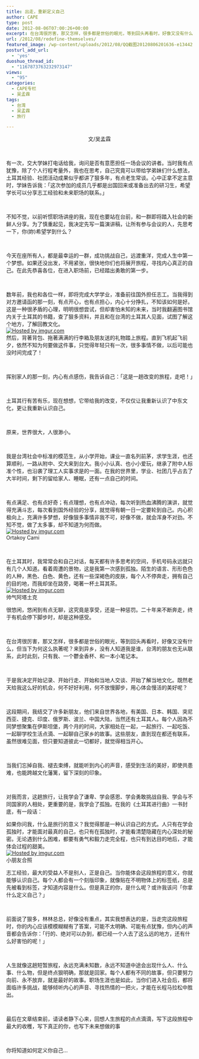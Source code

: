 ```yaml
---
title: 出走，重新定义自己
author: CAPE
type: post
date: 2012-08-06T07:00:26+00:00
excerpt: 在台湾很厉害，那又怎样，很多都是世俗的眼光，等到回头再看时，好像又没有什么，但当下为何这么执著呢？来到异乡，没有人知道我是谁，台湾的朋友也无从联系，此时此刻，只有我、一个鬱金香杯、和一本小笔记本。于是我决定开始记录、开始行走、开始和当地人交谈、开始了解当地文化。
url: /2012/08/redefine-themselves/
featured_image: /wp-content/uploads/2012/08/QQ截图20120806201636-e1344255422857.jpg
posturl_add_url:
  - 'yes'
duoshuo_thread_id:
  - "1167873763232973147"
views:
  - "95"
categories:
  - CAPE专栏
  - 吴孟霖
tags:
  - 台湾
  - 吴孟霖
  - 旅行

---
```

<p style="text-align: center;">
  文/吴孟霖
</p>

&nbsp;

有一次，交大学妹打电话给我，询问是否有意愿担任一场会议的讲者。当时我有点犹豫，除了个人行程考量外，我也在思考，自己究竟可以带给学弟妹们什么想法，土耳其经验、社团活动成果似乎都讲了狠多年，有点老生常谈。心中正拿不定主意时，学妹告诉我：「这次参加的成员几乎都是出国回来或准备出去的研习生，希望学长可以分享志工经验和未来职场的联系。」

&nbsp;

不知不觉，以前听惯职场讲座的我，现在也要站在台前，和一群即将踏入社会的新鲜人分享。为了慎重起见，我决定先写一篇演讲稿，让所有参与会议的人，先思考一下，你(妳)希望学到什么？

&nbsp;

今天在座所有人，都是最幸运的一群，成功挑战自己，远渡重洋，完成人生中第一个梦想。如果还没出发，不用紧张，很快地你们也将展开旅程，寻找内心真正的自己。在此先恭喜各位，在进入职场前，已经踏出勇敢的第一步。

&nbsp;

数年前，我也和各位一样，即将完成大学学业，准备前往国外担任志工。当我得到对方邀请函的那一刻，有点开心，也有点担心，内心十分挣扎，不知该如何是好。这是一种很矛盾的心理，明明很想尝试，但却害怕未知的未来，当时我翻遍图书馆内关于土耳其的书籍，查了狠多资料，并且和在台湾的土耳其人见面，试图了解这个地方，了解回教文化。  
[![][1]][2]  
然后，背著背包、拖著满满的行李箱及朋友送的礼物踏上旅程。直到飞机起飞前夕，依然不知为何要做这件事，只觉得年轻只有一次，很多事情不做，以后可能也没时间完成了！

&nbsp;

挥别家人的那一刻，内心有点感伤，我告诉自己：「这是一趟改变的旅程，走吧！」

&nbsp;

土耳其行有苦有乐，现在想想，它带给我的改变，不仅仅让我重新认识了中东文化，更让我重新认识自己。

&nbsp;

原来，世界很大，人很渺小。

&nbsp;

我是台湾社会中标准的模范生，从小学开始，课业一直名列前茅，求学生涯，也还算顺利，一路从附中、交大来到台大。我小小认真、也小小爱玩，继承了附中人标准个性，也沿袭了理工人实事求是的一面。在我的世界里，学业、社团几乎占去了大半时间，剩下的留给家人、睡眠，还有一点自己的时间。

&nbsp;

有点满足、也有点好奇；有点理想，也有点冲动，每次听到热血沸腾的演讲，就觉得充满斗志，每次看到国外经验的分享，就觉得有朝一日一定要轮到自己。内心积极向上，充满许多梦想，好像狠多事情非我不可，好像不做，就会浑身不对劲。不知不觉，做了太多事，却不知道为何而做。  
[![][3]][4]  
Ortakoy Cami

&nbsp;

在土耳其时，我常常会和自己对话，每天都有许多思考的空间，手机号码永远就只有几个人知道。看着周遭的景物，这是我第一次感到孤独。陌生的语言、形形色色的人种，黑色、白色、黄色，还有一些深褐色的皮肤，每个人不停奔走，拥有自己的目的地，而我却坐在路旁，喝著一杯土耳其茶。  
[![][5]][6]  
帅气阿塔土克

很悠闲，悠闲到有点无聊，这究竟是享受，还是一种惩罚。二十年来不断奔走，终于有机会停下脚步时，却是这种感受。

&nbsp;

在台湾很厉害，那又怎样，很多都是世俗的眼光，等到回头再看时，好像又没有什么，但当下为何这么执著呢？来到异乡，没有人知道我是谁，台湾的朋友也无从联系，此时此刻，只有我、一个鬱金香杯、和一本小笔记本。

&nbsp;

于是我决定开始记录、开始行走、开始和当地人交谈、开始了解当地文化。既然老天给我这么好的机会，何不好好利用，何不放慢脚步，用心体会慢活的美好呢？

&nbsp;

这段期间，我结交了许多新朋友，他们来自世界各地，有美国、日本、韩国、突尼西亚、捷克、印度、俄罗斯、波兰、中国大陆，当然还有土耳其人。每个人因為不同梦想聚集在伊斯坦堡，两个月的时间，大家相处在一起，一起旅行、一起吃饭、一起聊学校生活点滴、一起聊自己家乡的故事。这些朋友，直到现在都还有联系，虽然很难见面，但只要知道彼此一切都好，就觉得相当开心。

&nbsp;

当我们忘掉自我、褪去束缚，就能听到内心的声音，感受到生活的美好，即使共患难，也能跨越文化藩篱，留下深刻的印象。

&nbsp;

对我而言，这趟旅行，让我学会了谦卑、学会感恩、学会勇敢挑战自我、学会与不同国家的人相处，更重要的是，我学会了孤独。在我的《土耳其进行曲》一书封底，有一段话：

如果你问我，什么是旅行的意义？我觉得那是一种认识自己的方式。人只有在学会孤独时，才能面对最真的自己，也只有在孤独时，才能看清楚隐藏在内心深处的秘密。无论遇到什么困难，都要有勇气和毅力走完全程，也只有到达目的地后，才能体会过程的甜美。  
[![][7]][8]  
小朋友合照

志工经验，最大的受益人不是别人，正是自己。当你能体会这段旅程的意义，你就能够认识自己。每个人都会有一个刻版印象，就像贴在不明物体上的标签纸，总是先被看到标签，才知道内容是什么。但是真正的你，是什么呢？或许我该问「你拿什么定义自己？」

&nbsp;

前面说了狠多，林林总总，好像没有重点，其实我想表达的是，当走完这段旅程时，你的内心应该模模糊糊有了答案，可能不太明确、可能有点犹豫，但内心的声音都会告诉你：「行的、绝对可以办到，都已经一个人去了这么远的地方，还有什么好害怕的呢！」

&nbsp;

人生就像这趟短暂旅程，永远充满未知数，永远不知道中途会出现什么人、什么事、什么物，但是终点狠明确，那就是回家。每个人都有不同的故事，但只要努力向前、永不放弃，就是最好的故事。职场生涯也是如此，当你们进入社会后，都将面临许多挑战，能够倾听内心的声音、寻找热情的一把火，才能在长程马拉松中胜出。

&nbsp;

最后在文章结束前，请读者静下心来，回想人生旅程的点点滴滴，写下这段旅程中最大的收穫，写下真正的你，也写下未来想做的事

&nbsp;

你将知道如何定义你自己…

&nbsp;

 [1]: http://i.imgur.com/ELMKMl.jpg "Hosted by imgur.com"
 [2]: http://imgur.com/ELMKM
 [3]: http://i.imgur.com/SSRc7l.jpg "Hosted by imgur.com"
 [4]: http://imgur.com/SSRc7
 [5]: http://i.imgur.com/dsqZGl.jpg "Hosted by imgur.com"
 [6]: http://imgur.com/dsqZG
 [7]: http://i.imgur.com/eXg6Yl.jpg "Hosted by imgur.com"
 [8]: http://imgur.com/eXg6Y